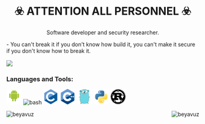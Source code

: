 <!-- ### ⚠️ ATTENTION ALL PERSONNEL ☣️ -->

<h1 align="center">☣️ ATTENTION ALL PERSONNEL ☣️</h1>

<div  align="center">
  <p>Software developer and security researcher.</p>
</div>

<p>
  - You can't break it if you don't know how build it, you can't make it secure if you don't know how to break it.
</p>

<img align="center" src="https://i.imgur.com/URagT62.gif">

<h3 align="left">Languages and Tools:</h3>
<p align="left">
  <img src="https://raw.githubusercontent.com/devicons/devicon/master/icons/android/android-original-wordmark.svg" alt="android" width="40" height="40"/>
  <!-- <img src="https://angular.io/assets/images/logos/angular/angular.svg" alt="angular" width="40" height="40"/> -->
  <img src="https://www.vectorlogo.zone/logos/gnu_bash/gnu_bash-icon.svg" alt="bash" width="40" height="40"/>
  <img src="https://raw.githubusercontent.com/devicons/devicon/master/icons/c/c-original.svg" alt="c" width="40" height="40"/>
  <img src="https://raw.githubusercontent.com/devicons/devicon/master/icons/cplusplus/cplusplus-original.svg" alt="cplusplus" width="40" height="40"/>
  <!-- <img src="https://cdn.worldvectorlogo.com/logos/django.svg" alt="django" width="40" height="40"/> -->
  <!-- <img src="https://raw.githubusercontent.com/devicons/devicon/master/icons/docker/docker-original-wordmark.svg" alt="docker" width="40" height="40"/> -->
  <!-- <img src="https://www.vectorlogo.zone/logos/pocoo_flask/pocoo_flask-icon.svg" alt="flask" width="40" height="40"/> -->
  <img src="https://raw.githubusercontent.com/devicons/devicon/master/icons/go/go-original.svg" alt="go" width="40" height="40"/>
  <!-- <img src="https://www.vectorlogo.zone/logos/graphql/graphql-icon.svg" alt="graphql" width="40" height="40"/> -->
  <!-- <img src="https://raw.githubusercontent.com/devicons/devicon/master/icons/java/java-original.svg" alt="java" width="40" height="40"/> -->
  <!-- <img src="https://www.vectorlogo.zone/logos/apache_kafka/apache_kafka-icon.svg" alt="kafka" width="40" height="40"/> -->
  <!-- <img src="https://www.vectorlogo.zone/logos/kotlinlang/kotlinlang-icon.svg" alt="kotlin" width="40" height="40"/> -->
  <!-- <img src="https://raw.githubusercontent.com/devicons/devicon/master/icons/mongodb/mongodb-original-wordmark.svg" alt="mongodb" width="40" height="40"/> -->
  <!-- <img src="https://raw.githubusercontent.com/devicons/devicon/master/icons/nginx/nginx-original.svg" alt="nginx" width="40" height="40"/> -->
  <!-- <img src="https://raw.githubusercontent.com/devicons/devicon/master/icons/postgresql/postgresql-original-wordmark.svg" alt="postgresql" width="40" height="40"/> -->
  <img src="https://raw.githubusercontent.com/devicons/devicon/master/icons/python/python-original.svg" alt="python" width="40" height="40"/>
  <!-- <img src="https://www.vectorlogo.zone/logos/rabbitmq/rabbitmq-icon.svg" alt="rabbitMQ" width="40" height="40"/> -->
  <!-- <img src="https://raw.githubusercontent.com/devicons/devicon/master/icons/redis/redis-original-wordmark.svg" alt="redis" width="40" height="40"/> -->
  <img src="https://raw.githubusercontent.com/devicons/devicon/master/icons/rust/rust-plain.svg" alt="rust" width="40" height="40"/>
  <!-- <img src="https://www.vectorlogo.zone/logos/springio/springio-icon.svg" alt="spring" width="40" height="40"/> -->
  <!-- <img src="https://raw.githubusercontent.com/devicons/devicon/master/icons/vuejs/vuejs-original-wordmark.svg" alt="vuejs" width="40" height="40"/>  -->
</p>


<p>
  <img align="left" src="https://github-readme-stats.vercel.app/api?username=beyavuz&show_icons=true&theme=radical" alt="beyavuz" />
  <img align="right" src="https://github-readme-stats.vercel.app/api/top-langs?username=beyavuz&show_icons=true&locale=en&layout=compact&theme=radical" alt="beyavuz" />
</p>

<!-- <p><img align="center" src="https://github-readme-streak-stats.herokuapp.com/?user=beyavuz&" alt="beyavuz" /></p> -->


<!-- ![GitHub stats](https://github-readme-stats.vercel.app/api?username=beyavuz&show_icons=true&theme=radical) -->

<!--
**beyavuz/beyavuz** is a ✨ _special_ ✨ repository because its `README.md` (this file) appears on your GitHub profile.

Here are some ideas to get you started:

- 🔭 I’m currently working on ...
- 🌱 I’m currently learning ...
- 👯 I’m looking to collaborate on ...
- 🤔 I’m looking for help with ...
- 💬 Ask me about ...
- 📫 How to reach me: ...
- 😄 Pronouns: ...
- ⚡ Fun fact: ...
-->
